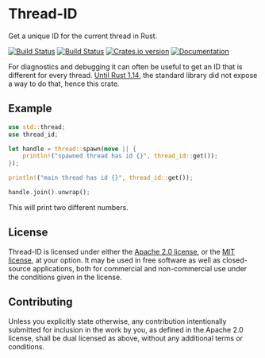 Thread-ID
=========
Get a unique ID for the current thread in Rust.

[![Build Status][tr-img]][tr]
[![Build Status][av-img]][av]
[![Crates.io version][crate-img]][crate]
[![Documentation][docs-img]][docs]

For diagnostics and debugging it can often be useful to get an ID that is
different for every thread. [Until Rust 1.14][stdlib-pr], the standard library
did not expose a way to do that, hence this crate.

Example
-------

```rust
use std::thread;
use thread_id;

let handle = thread::spawn(move || {
    println!("spawned thread has id {}", thread_id::get());
});

println!("main thread has id {}", thread_id::get());

handle.join().unwrap();
```

This will print two different numbers.

License
-------
Thread-ID is licensed under either the [Apache 2.0 license][apache2], or the
[MIT license][mit], at your option. It may be used in free software as well as
closed-source applications, both for commercial and non-commercial use under the
conditions given in the license.

Contributing
------------
Unless you explicitly state otherwise, any contribution intentionally submitted
for inclusion in the work by you, as defined in the Apache 2.0 license, shall be
dual licensed as above, without any additional terms or conditions.

[tr-img]:    https://travis-ci.org/ruuda/thread-id.svg?branch=master
[tr]:        https://travis-ci.org/ruuda/thread-id
[av-img]:    https://ci.appveyor.com/api/projects/status/a6ccbm3x4fgi6wku?svg=true
[av]:        https://ci.appveyor.com/project/ruuda/thread-id
[crate-img]: https://img.shields.io/crates/v/thread-id.svg
[crate]:     https://crates.io/crates/thread-id
[docs-img]:  https://img.shields.io/badge/docs-online-blue.svg
[docs]:      https://docs.rs/thread-id
[stdlib-pr]: https://github.com/rust-lang/rust/pull/36341
[apache2]:   https://www.apache.org/licenses/LICENSE-2.0
[mit]:       https://opensource.org/licenses/MIT
